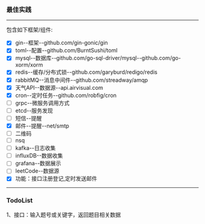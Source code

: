 ### 最佳实践
***
包含如下框架/组件:
* [x] gin--框架--github.com/gin-gonic/gin
* [x] toml--配置--github.com/BurntSushi/toml
* [x] mysql--数据库--github.com/go-sql-driver/mysql--github.com/go-xorm/xorm
* [x] redis--缓存/分布式锁--github.com/garyburd/redigo/redis
* [x] rabbitMQ--消息中间件--github.com/streadway/amqp
* [x] 天气API--数据源--api.airvisual.com
* [x] cron--定时任务--github.com/robfig/cron
* [ ] grpc--微服务调用方式
* [ ] etcd--服务发现
* [ ] 短信--提醒
* [x] 邮件--提醒--net/smtp
* [ ] 二维码
* [ ] nsq
* [ ] kafka--日志收集
* [ ] influxDB--数据收集
* [ ] grafana--数据展示
* [ ] leetCode--数据源
* [x] 功能：接口注册登记,定时发送邮件
***
### TodoList

1、接口：输入题号或关键字，返回题目相关数据

